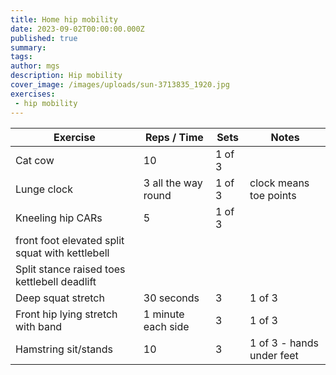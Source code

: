 ```yaml
---
title: Home hip mobility
date: 2023-09-02T00:00:00.000Z
published: true
summary: 
tags:
author: mgs
description: Hip mobility
cover_image: /images/uploads/sun-3713835_1920.jpg
exercises: 
 - hip mobility
---
```

Exercise|Reps / Time|Sets|Notes
--|--|--|--|
 Cat cow | 10 | 1 of 3 |  |  
Lunge clock| 3 all the way round | 1 of 3 |  clock means toe points| 
 Kneeling hip CARs| 5 | 1 of 3 |  |  
 front foot elevated split squat with kettlebell |  |  |  |
 Split stance raised toes kettlebell deadlift |  |  |  |
Deep squat stretch | 30 seconds | 3 | 1 of 3  |
 Front hip lying stretch with band | 1 minute each side | 3 | 1 of 3 |
  Hamstring sit/stands | 10 | 3 | 1 of 3 - hands under feet  | 
